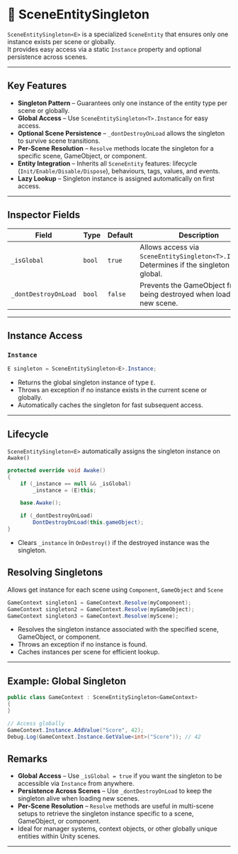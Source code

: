 # 🧩 SceneEntitySingleton<E>

`SceneEntitySingleton<E>` is a specialized `SceneEntity` that ensures only one instance exists per scene or globally.  
It provides easy access via a static `Instance` property and optional persistence across scenes.

---

## Key Features

- **Singleton Pattern** – Guarantees only one instance of the entity type per scene or globally.
- **Global Access** – Use `SceneEntitySingleton<T>.Instance` for easy access.
- **Optional Scene Persistence** – `_dontDestroyOnLoad` allows the singleton to survive scene transitions.
- **Per-Scene Resolution** – `Resolve` methods locate the singleton for a specific scene, GameObject, or component.
- **Entity Integration** – Inherits all `SceneEntity` features: lifecycle (`Init/Enable/Disable/Dispose`), behaviours, tags, values, and events.
- **Lazy Lookup** – Singleton instance is assigned automatically on first access.

---

## Inspector Fields

| Field                | Type   | Default | Description                                                                                  |
|----------------------|--------|---------|----------------------------------------------------------------------------------------------|
| `_isGlobal`          | `bool` | `true`  | Allows access via `SceneEntitySingleton<T>.Instance`. Determines if the singleton is global. |
| `_dontDestroyOnLoad` | `bool` | `false` | Prevents the GameObject from being destroyed when loading a new scene.                       |

---

## Instance Access

### `Instance`

```csharp
E singleton = SceneEntitySingleton<E>.Instance;
```
- Returns the global singleton instance of type `E`.
- Throws an exception if no instance exists in the current scene or globally.
- Automatically caches the singleton for fast subsequent access.
---
## Lifecycle
`SceneEntitySingleton<E>` automatically assigns the singleton instance on `Awake()`
```csharp
protected override void Awake()
{
    if (_instance == null && _isGlobal)
        _instance = (E)this;

    base.Awake();

    if (_dontDestroyOnLoad)
        DontDestroyOnLoad(this.gameObject);
}
```
- Clears `_instance` in `OnDestroy()` if the destroyed instance was the singleton.

## Resolving Singletons
Allows get instance for each scene using `Component`, `GameObject` and `Scene`

```csharp
GameContext singleton1 = GameContext.Resolve(myComponent);
GameContext singleton2 = GameContext.Resolve(myGameObject);
GameContext singleton3 = GameContext.Resolve(myScene);
```
- Resolves the singleton instance associated with the specified scene, GameObject, or component.
- Throws an exception if no instance is found.
- Caches instances per scene for efficient lookup.
---

## Example: Global Singleton
```csharp
public class GameContext : SceneEntitySingleton<GameContext>
{
}

// Access globally
GameContext.Instance.AddValue("Score", 42);
Debug.Log(GameContext.Instance.GetValue<int>("Score")); // 42

```

## Remarks
- **Global Access** – Use `_isGlobal = true` if you want the singleton to be accessible via `Instance` from anywhere.
- **Persistence Across Scenes** – Use `_dontDestroyOnLoad` to keep the singleton alive when loading new scenes.
- **Per-Scene Resolution** – `Resolve` methods are useful in multi-scene setups to retrieve the singleton instance specific to a scene, GameObject, or component.
- Ideal for manager systems, context objects, or other globally unique entities within Unity scenes.
---